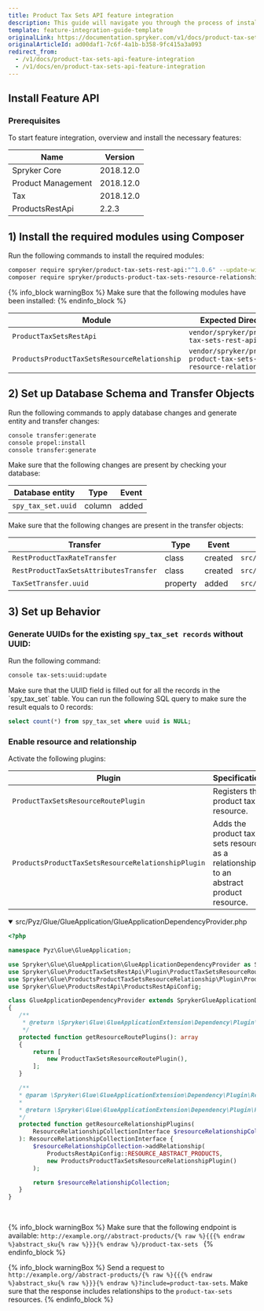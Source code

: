 ```yaml
---
title: Product Tax Sets API feature integration
description: This guide will navigate you through the process of installing and configuring the Product Tax Sets API feature in Spryker OS.
template: feature-integration-guide-template
originalLink: https://documentation.spryker.com/v1/docs/product-tax-sets-api-feature-integration
originalArticleId: ad00daf1-7c6f-4a1b-b358-9fc415a3a093
redirect_from:
  - /v1/docs/product-tax-sets-api-feature-integration
  - /v1/docs/en/product-tax-sets-api-feature-integration
---
```


## Install Feature API

### Prerequisites

To start feature integration, overview and install the necessary features:

| Name | Version |
| --- | --- |
| Spryker Core | 2018.12.0 |
| Product Management | 2018.12.0 |
| Tax | 2018.12.0 |
| ProductsRestApi | 2.2.3 |

## 1) Install the required modules using Composer

Run the following commands to install the required modules:

```bash
composer require spryker/product-tax-sets-rest-api:"^1.0.6" --update-with-dependencies
composer require spryker/products-product-tax-sets-resource-relationship:"^1.0.0" --update-with-dependencies 
```

{% info_block warningBox %}
Make sure that the following modules have been installed:
{% endinfo_block %}

| Module | Expected Directory |
| --- | --- |
|  `ProductTaxSetsRestApi` |  `vendor/spryker/product-tax-sets-rest-api` |
|  `ProductsProductTaxSetsResourceRelationship` |  `vendor/spryker/products-product-tax-sets-resource-relationship` |


## 2) Set up Database Schema and Transfer Objects

Run the following commands to apply database changes and generate entity and transfer changes:

```bash
console transfer:generate
console propel:install
console transfer:generate 
```

<section contenteditable="false" class="warningBox"><div class="content">
    Make sure that the following changes are present by checking your database:

| Database entity | Type | Event |
| --- | --- | --- |
|  `spy_tax_set.uuid` | column | added |
</div></section>

<section contenteditable="false" class="warningBox"><div class="content">Make sure that the following changes are present in the transfer objects:

| Transfer | Type | Event | Path |
| --- | --- | --- | --- |
|  `RestProductTaxRateTransfer` | class | created |  `src/Generated/Shared/Transfer/RestProductTaxRateTransfer` |
|  `RestProductTaxSetsAttributesTransfer` | class | created |  `src/Generated/Shared/Transfer/RestProductTaxSetsAttributesTransfer` |
|  `TaxSetTransfer.uuid` | property | added |  `src/Generated/Shared/Transfer/TaxSetTransfer` |
</div></section>

## 3) Set up Behavior

### Generate UUIDs for the existing `spy_tax_set records` without UUID:

Run the following command:

```bash
console tax-sets:uuid:update 
```

 <section contenteditable="false" class="warningBox"><div class="content">
    Make sure that the UUID field is filled out for all the records in the `spy_tax_set` table. You can run the following SQL query to make sure the result equals to 0 records:

```sql
select count(*) from spy_tax_set where uuid is NULL; 
```
</div></section>

### Enable resource and relationship

Activate the following plugins:

| Plugin | Specification | Prerequisites | Namespace |
| --- | --- | --- | --- |
|  `ProductTaxSetsResourceRoutePlugin` | Registers the product tax resource. | None |  `Spryker\Glue\ProductTaxSetsRestApi\Plugin` |
|  `ProductsProductTaxSetsResourceRelationshipPlugin` | Adds the product tax sets resource as a relationship to an abstract product resource. | None |  `Spryker\Glue\ProductsProductTaxSetsResourceRelationship\Plugin` |

<details open>
  <summary markdown='span'>src/Pyz/Glue/GlueApplication/GlueApplicationDependencyProvider.php</summary>
    
 ```php
 <?php
 
namespace Pyz\Glue\GlueApplication;
 
use Spryker\Glue\GlueApplication\GlueApplicationDependencyProvider as SprykerGlueApplicationDependencyProvider;
use Spryker\Glue\ProductTaxSetsRestApi\Plugin\ProductTaxSetsResourceRoutePlugin;
use Spryker\Glue\ProductsProductTaxSetsResourceRelationship\Plugin\ProductsProductTaxSetsResourceRelationshipPlugin;
use Spryker\Glue\ProductsRestApi\ProductsRestApiConfig;
 
class GlueApplicationDependencyProvider extends SprykerGlueApplicationDependencyProvider
{
    /**
     * @return \Spryker\Glue\GlueApplicationExtension\Dependency\Plugin\ResourceRoutePluginInterface[]
     */
    protected function getResourceRoutePlugins(): array
    {
        return [
            new ProductTaxSetsResourceRoutePlugin(),
        ];
    }
 
    /**
    * @param \Spryker\Glue\GlueApplicationExtension\Dependency\Plugin\ResourceRelationshipCollectionInterface $resourceRelationshipCollection
    *
    * @return \Spryker\Glue\GlueApplicationExtension\Dependency\Plugin\ResourceRelationshipCollectionInterface
    */
    protected function getResourceRelationshipPlugins(
        ResourceRelationshipCollectionInterface $resourceRelationshipCollection
    ): ResourceRelationshipCollectionInterface {
        $resourceRelationshipCollection->addRelationship(
            ProductsRestApiConfig::RESOURCE_ABSTRACT_PRODUCTS,
            new ProductsProductTaxSetsResourceRelationshipPlugin()
        );
 
        return $resourceRelationshipCollection;
    }
}
```

</br>
</details>


 {% info_block warningBox %}
Make sure that the following endpoint is available: `http://example.org//abstract-products/{% raw %}{{{% endraw %}abstract_sku{% raw %}}}{% endraw %}/product-tax-sets `
{% endinfo_block %}

{% info_block warningBox %}
Send a request to `http://example.org//abstract-products/{% raw %}{{{% endraw %}abstract_sku{% raw %}}}{% endraw %}?include=product-tax-sets`. Make sure that the response includes relationships to the `product-tax-sets` resources.
{% endinfo_block %}

<!-- Last review date: Feb 21, 2019 -->

<!--by Tihran Voitov and Dmitry Beirak-->
